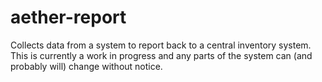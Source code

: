 # aether-report

Collects data from a system to report back to a central inventory system.
This is currently a work in progress and any parts of the system can (and probably will) change without notice.